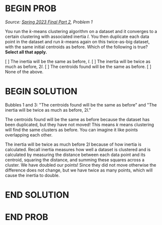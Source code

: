 # BEGIN PROB

<i>Source: [Spring 2023 Final Part 2](../sp23-final-pt2/index.html), Problem 1</i>

You run the $k$-means clustering algorithm on a dataset
and it converges to a certain clustering with associated inertia $I$.
You then duplicate each data point in the dataset and run $k$-means
again on this twice-as-big dataset, with the same initial centroids as
before. Which of the following is true? **Select all that apply.**

[ ] The inertia will be the same as before, $I$.
[ ] The inertia will be twice as much as before, $2I$.
[ ] The centroids found will be the same as before.
[ ] None of the above.

# BEGIN SOLUTION

Bubbles 1 and 3: "The centroids found will be the same as before" and "The inertia will be twice as much as before, $2I$."

The centroids found will be the same as before because the dataset has been duplicated, but they have not moved! This means $k$ means clustering will find the same clusters as before. You can imagine it like points overlapping each other.

The inertia will be twice as much before $2I$ because of how inertia is calculated. Recall inertia measures how well a dataset is clustered and is calculated by measuring the distance between each data point and its centroid, squaring the distance, and summing these squares across a cluster. We have doubled our points! Since they did not move otherwise the difference does not change, but we have twice as many points, which will cause the inertia to double.

# END SOLUTION

# END PROB